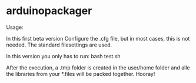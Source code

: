arduinopackager
===============

Usage:

In this first beta version
Configure the .cfg file, but in most cases, this is not needed. The standard filesettings are used. 

In this version you only has to run: bash test.sh

After the execution, a .tmp folder is created in the user/home folder and alle the libraries from your *.files will be packed together. Hooray!
